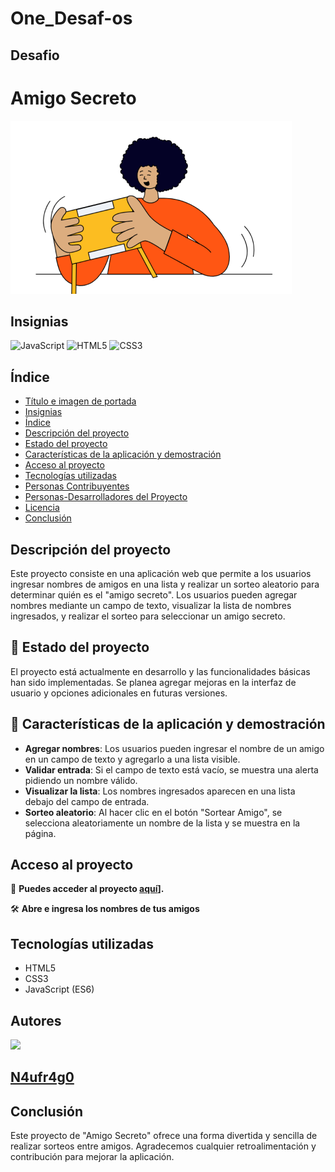 # One_Desaf-os

## Desafio 
# Amigo Secreto
![Portada](challenge-amigo-secreto_esp-main/assets/amigo-secreto.png)

## Insignias
![JavaScript](https://img.shields.io/badge/JavaScript-ES6-blue)
![HTML5](https://img.shields.io/badge/HTML5-orange)
![CSS3](https://img.shields.io/badge/CSS3-blue)

## Índice
- [Título e imagen de portada](#título-e-imagen-de-portada)
- [Insignias](#insignias)
- [Índice](#índice)
- [Descripción del proyecto](#descripción-del-proyecto)
- [Estado del proyecto](#estado-del-proyecto)
- [Características de la aplicación y demostración](#características-de-la-aplicación-y-demostración)
- [Acceso al proyecto](#acceso-proyecto)
- [Tecnologías utilizadas](#tecnologías-utilizadas)
- [Personas Contribuyentes](#personas-contribuyentes)
- [Personas-Desarrolladores del Proyecto](#personas-desarrolladores)
- [Licencia](#licencia)
- [Conclusión](#conclusión)

## Descripción del proyecto
Este proyecto consiste en una aplicación web que permite a los usuarios ingresar nombres de amigos en una lista y realizar un sorteo aleatorio para determinar quién es el "amigo secreto". Los usuarios pueden agregar nombres mediante un campo de texto, visualizar la lista de nombres ingresados, y realizar el sorteo para seleccionar un amigo secreto.

## 🚧 Estado del proyecto
El proyecto está actualmente en desarrollo y las funcionalidades básicas han sido implementadas. Se planea agregar mejoras en la interfaz de usuario y opciones adicionales en futuras versiones.

## 🔨 Características de la aplicación y demostración
- **Agregar nombres**: Los usuarios pueden ingresar el nombre de un amigo en un campo de texto y agregarlo a una lista visible.
- **Validar entrada**: Si el campo de texto está vacío, se muestra una alerta pidiendo un nombre válido.
- **Visualizar la lista**: Los nombres ingresados aparecen en una lista debajo del campo de entrada.
- **Sorteo aleatorio**: Al hacer clic en el botón "Sortear Amigo", se selecciona aleatoriamente un nombre de la lista y se muestra en la página.

## Acceso al proyecto
📁 **Puedes acceder al proyecto [aquí]([https://n4ufr4g0.github.io/One_Desaf-os/challenge-amigo-secreto_esp-main/)].**

🛠️ **Abre e ingresa los nombres de tus amigos**

## Tecnologías utilizadas
- HTML5
- CSS3
- JavaScript (ES6)

## Autores
[<img src="https://avatars.githubusercontent.com/u/107274595?v=4" width=115><br><h2>N4ufr4g0</h2>](https://github.com/N4ufr4g0)


## Conclusión
Este proyecto de "Amigo Secreto" ofrece una forma divertida y sencilla de realizar sorteos entre amigos. Agradecemos cualquier retroalimentación y contribución para mejorar la aplicación.
